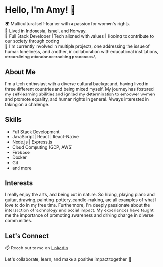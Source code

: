 # Hello, I'm Amy! 👋

🌍 Multicultural self-learner with a passion for women's rights.\
🏡 Lived in Indonesia, Israel, and Norway.\
💼 Full Stack Developer | Tech aligned with values | Hoping to contribute to our society through coding\
🔭 I'm currently involved in multiple projects, one addressing the issue of human loneliness, and another, in collaboration with educational institutions, streamlining attendance tracking processes.\
## About Me

I'm a tech enthusiast with a diverse cultural background, having lived in three different countries and being mixed myself. My journey has fostered my self-learning abilities and ignited my determination to empower women and promote equality, and human rights in general. Always interested in taking on a challenge.

## Skills

- Full Stack Development
- JavaScript | React | React-Native
- Node.js | Express.js | 
- Cloud Computing (GCP, AWS)
- Firebase
- Docker
- Git
- and more

## Interests

I really enjoy the arts, and being out in nature. So hiking, playing piano and guitar, drawing, painting, pottery, candle-making, are all examples of what I love to do in my free time. Furthermore, I'm deeply passionate about the intersection of technology and social impact. My experiences have taught me the importance of promoting awareness and driving change in diverse communities.

## Let's Connect

📫 Reach out to me on [LinkedIn](https://www.linkedin.com/in/amy-skaletzky/)

Let's collaborate, learn, and make a positive impact together! 💪
<!--
**amyskaletzky/amyskaletzky** is a ✨ _special_ ✨ repository because its `README.md` (this file) appears on your GitHub profile.

Here are some ideas to get you started:

- 🔭 I’m currently working on ...
- 🌱 I’m currently learning ...
- 👯 I’m looking to collaborate on ...
- 🤔 I’m looking for help with ...
- 💬 Ask me about ...
- 📫 How to reach me: ...
- 😄 Pronouns: ...
- ⚡ Fun fact: ...
-->
